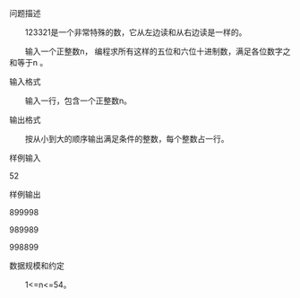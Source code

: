 问题描述

　　123321是一个非常特殊的数，它从左边读和从右边读是一样的。

　　输入一个正整数n， 编程求所有这样的五位和六位十进制数，满足各位数字之和等于n 。

输入格式

　　输入一行，包含一个正整数n。

输出格式

　　按从小到大的顺序输出满足条件的整数，每个整数占一行。

样例输入

52

样例输出

899998

989989

998899

数据规模和约定

　　1<=n<=54。
